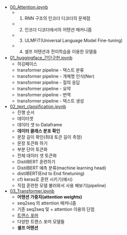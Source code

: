 - [00_Attention.ipynb](00_Attention.ipynb)
  - 1. RNN 구조의 인코더 디코더의 문제점
  - 2. 인코더 디코더에서의 어텐션 매커니즘
  - 3. ULMFiT(Universal Language Model Fine-tuning)
  - 4. 셀프 어텐션과 전이학습을 이용한 모델들
- [01_huggingface_간단구현.ipynb](01_huggingface_간단구현.ipynb)
  - 허깅페이스
  - transformer pipeline - 텍스트 분류
  - transformer pipeline - 개체명 인식(Ner)
  - transformer pipeline - 질의 응답
  - transformer pipeline - 요약
  - transformer pipeline - 번역
  - transformer pipeline - 텍스트 생성
- [02_text_classification.ipynb](02_text_classification.ipynb)
  - 진행 순서
  - 데이터셋
  - 데이터 셋 to Dataframe
  - **데이터 클래스 분포 확인**
  - 문장 길이 확인(최대 토큰 길이 측정)
  - 문장 토큰화 하기
  - 부분 단어 토큰화
  - 전체 데이터 셋 토큰화
  - DistilBERT 훈련하기
  - DistilBERT 예측 분류(machine learning head)
  - distilBERT(End to End finetuning)
  - cf) keras로 훈련 시키기(예시)
  - 직접 훈련한 모델 불러와서 사용 해보기(pipeline)
- [03_Transformer.ipynb](03_Transformer.ipynb)
  - **어텐션 가중치(attention weights)**
  - seq2seq 의 attention 매커니즘
  - 기존 seq2seq 및 + attention 이용의 단점
  - [트랜스 포머](https://arxiv.org/pdf/1706.03762)
  - 다양한 트랜스 포머 모델들
  - **셀프 어텐션**
